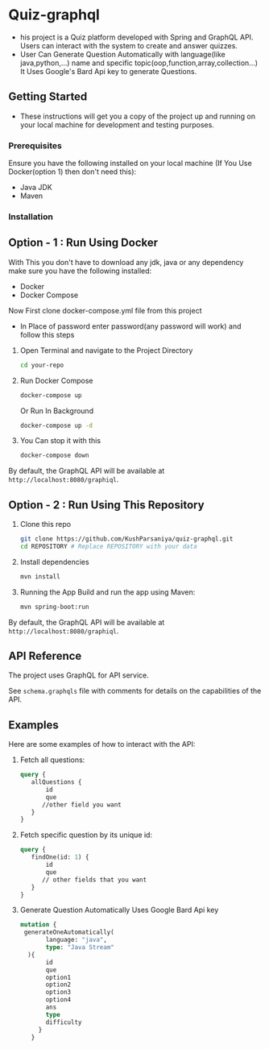 # Quiz-graphql

* his project is a Quiz platform developed with Spring and GraphQL API. Users can interact with the system to create and answer quizzes.
* User Can Generate Question Automatically with language(like java,python,...) name and specific topic(oop,function,array,collection...) It Uses Google's Bard Api key to 
 generate Questions.

## Getting Started

* These instructions will get you a copy of the project up and running on your local machine for development and testing purposes.

### Prerequisites

Ensure you have the following installed on your local machine
(If You Use Docker(option 1) then don't need this):

* Java JDK
* Maven

### Installation

## Option - 1 : Run Using Docker

With This you don't have to download any jdk, java or any dependency
make sure you have the following installed:
- Docker
- Docker Compose

Now First clone docker-compose.yml file from this project
- In Place of password enter password(any password will work)
and follow this steps


1. Open Terminal and navigate to the Project Directory
   ```bash
   cd your-repo
   ```

2. Run Docker Compose
   ```bash
   docker-compose up
   ```

   Or Run In Background
   ```bash
   docker-compose up -d
   ```

3. You Can stop it with this
   ```bash
   docker-compose down
   ```
By default, the GraphQL API will be available at `http://localhost:8080/graphiql`.

## Option - 2 : Run Using This Repository

1. Clone this repo
   ```bash
   git clone https://github.com/KushParsaniya/quiz-graphql.git
   cd REPOSITORY # Replace REPOSITORY with your data
   ```

2. Install dependencies 
   ```bash
   mvn install
   ```

3. Running the App
   Build and run the app using Maven:
   ```bash
   mvn spring-boot:run
   ```

By default, the GraphQL API will be available at `http://localhost:8080/graphiql`.

## API Reference

The project uses GraphQL for API service. 

See `schema.graphqls` file with comments for details on the capabilities of the API.


## Examples 

Here are some examples of how to interact with the API:

1. Fetch all questions:
    ```graphql
    query {
       allQuestions {
           id
           que
          //other field you want
       }
    }
    ```

2. Fetch specific question by its unique id:
    ```graphql
    query {
       findOne(id: 1) {
           id
           que
          // other fields that you want
       }
    }
    ```
3. Generate Question Automatically Uses Google Bard Api key
   ```graphql
   mutation {
    generateOneAutomatically(
          language: "java",
          type: "Java Stream"
     ){
          id
          que
          option1
          option2
          option3
          option4
          ans
          type
          difficulty
        }   
      }
   ```
   
